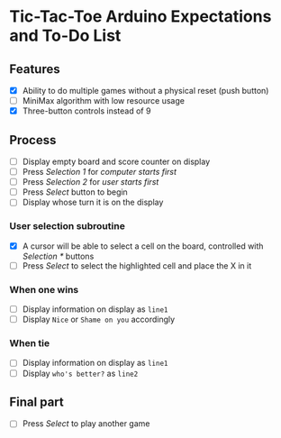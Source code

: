 # Tic-Tac-Toe Arduino Expectations and To-Do List

## Features
- [x] Ability to do multiple games without a physical reset (push button)
- [ ] MiniMax algorithm with low resource usage
- [x] Three-button controls instead of 9

## Process
- [ ] Display empty board and score counter on display
- [ ] Press _Selection 1_ for _computer starts first_
- [ ] Press _Selection 2_ for _user starts first_
- [ ] Press _Select_ button to begin
- [ ] Display whose turn it is on the display

### User selection subroutine
- [x] A cursor will be able to select a cell on the board, controlled with _Selection *_ buttons
- [ ] Press _Select_ to select the highlighted cell and place the X in it

### When one wins
- [ ] Display information on display as `line1`
- [ ] Display `Nice` or `Shame on you` accordingly

### When tie
- [ ] Display information on display as `line1`
- [ ] Display `who's better?` as `line2`

## Final part
- [ ] Press _Select_ to play another game
